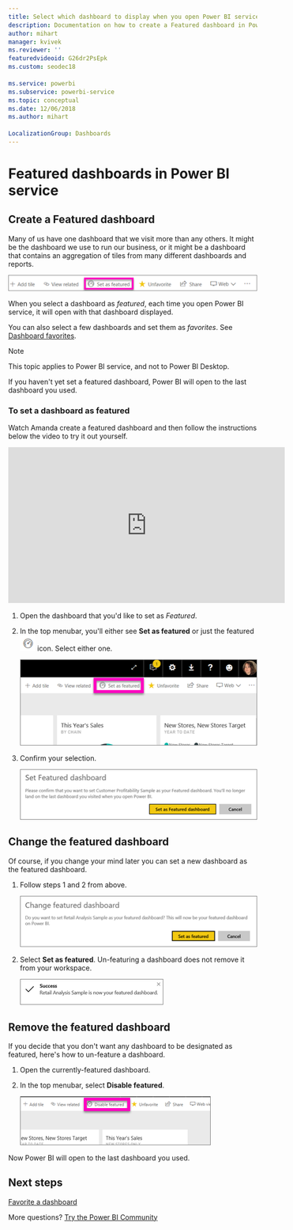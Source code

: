 ```yaml
---
title: Select which dashboard to display when you open Power BI service
description: Documentation on how to create a Featured dashboard in Power BI service
author: mihart
manager: kvivek
ms.reviewer: ''
featuredvideoid: G26dr2PsEpk
ms.custom: seodec18

ms.service: powerbi
ms.subservice: powerbi-service
ms.topic: conceptual
ms.date: 12/06/2018
ms.author: mihart

LocalizationGroup: Dashboards
---
```

# Featured dashboards in Power BI service
## Create a Featured dashboard
Many of us have one dashboard that we visit more than any others.  It might be the dashboard we use to run our business, or it might be a dashboard that contains an aggregation of tiles from many different dashboards and reports.

![set as featured icon](./media/end-user-featured/power-bi-feature-nav.png)

When you select a dashboard as *featured*, each time you open Power BI service, it will open with that dashboard displayed.  

You can also select a few dashboards and set them as *favorites*. See [Dashboard favorites](end-user-favorite.md).

> [!NOTE] 
>This topic applies to Power BI service, and not to Power BI Desktop.

If you haven't yet set a featured dashboard, Power BI will open to the last dashboard you used.  

### To set a dashboard as **featured**
Watch Amanda create a featured dashboard and then follow the instructions below the video to try it out yourself.

<iframe width="560" height="315" src="https://www.youtube.com/embed/G26dr2PsEpk" frameborder="0" allowfullscreen></iframe>



1. Open the dashboard that you'd like to set as *Featured*. 
2. In the top menubar, you'll either see **Set as featured** or just the featured  ![featured icon](./media/end-user-featured/power-bi-featured-icon.png)  icon. Select either one.
   
    ![Set as featured icon](./media/end-user-featured/power-bi-set-as-featured.png)
3. Confirm your selection.
   
    ![set featured dashboard](./media/end-user-featured/power-bi-create-featured.png)

## Change the featured dashboard
Of course, if you change your mind later you can set a new dashboard as the featured dashboard.

1. Follow steps 1 and 2 from above.
   
    ![Change featured dashboard window](./media/end-user-featured/power-bi-change-feature.png)
2. Select **Set as featured**. Un-featuring a dashboard does not remove it from your workspace.  
   
    ![success message](./media/end-user-featured/power-bi-success.png)

## Remove the featured dashboard
If you decide that you don't want any dashboard to be designated as featured, here's how to un-feature a dashboard.

1. Open the currently-featured dashboard.
2. In the top menubar, select **Disable featured**.
   
    ![delete featured](./media/end-user-featured/power-bi-unfeature.png)

Now Power BI will open to the last dashboard you used.  

## Next steps
[Favorite a dashboard](end-user-favorite.md)

More questions? [Try the Power BI Community](http://community.powerbi.com/)

